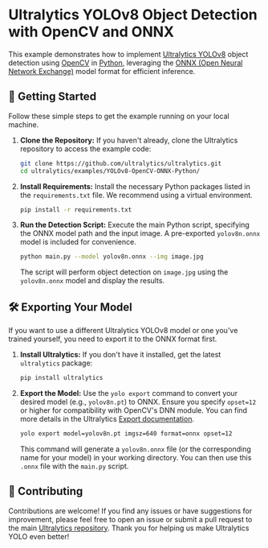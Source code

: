 # Ultralytics YOLOv8 Object Detection with OpenCV and ONNX

This example demonstrates how to implement [Ultralytics YOLOv8](https://docs.ultralytics.com/models/yolov8/) object detection using [OpenCV](https://opencv.org/) in [Python](https://www.python.org/), leveraging the [ONNX (Open Neural Network Exchange)](https://onnx.ai/) model format for efficient inference.

## 🚀 Getting Started

Follow these simple steps to get the example running on your local machine.

1.  **Clone the Repository:**
    If you haven't already, clone the Ultralytics repository to access the example code:
    ```bash
    git clone https://github.com/ultralytics/ultralytics.git
    cd ultralytics/examples/YOLOv8-OpenCV-ONNX-Python/
    ```

2.  **Install Requirements:**
    Install the necessary Python packages listed in the `requirements.txt` file. We recommend using a virtual environment.
    ```bash
    pip install -r requirements.txt
    ```

3.  **Run the Detection Script:**
    Execute the main Python script, specifying the ONNX model path and the input image. A pre-exported `yolov8n.onnx` model is included for convenience.
    ```bash
    python main.py --model yolov8n.onnx --img image.jpg
    ```
    The script will perform object detection on `image.jpg` using the `yolov8n.onnx` model and display the results.

## 🛠️ Exporting Your Model

If you want to use a different Ultralytics YOLOv8 model or one you've trained yourself, you need to export it to the ONNX format first.

1.  **Install Ultralytics:**
    If you don't have it installed, get the latest `ultralytics` package:
    ```bash
    pip install ultralytics
    ```

2.  **Export the Model:**
    Use the `yolo export` command to convert your desired model (e.g., `yolov8n.pt`) to ONNX. Ensure you specify `opset=12` or higher for compatibility with OpenCV's DNN module. You can find more details in the Ultralytics [Export documentation](https://docs.ultralytics.com/modes/export/).
    ```bash
    yolo export model=yolov8n.pt imgsz=640 format=onnx opset=12
    ```
    This command will generate a `yolov8n.onnx` file (or the corresponding name for your model) in your working directory. You can then use this `.onnx` file with the `main.py` script.

## 🤝 Contributing

Contributions are welcome! If you find any issues or have suggestions for improvement, please feel free to open an issue or submit a pull request to the main [Ultralytics repository](https://github.com/ultralytics/ultralytics). Thank you for helping us make Ultralytics YOLO even better!
